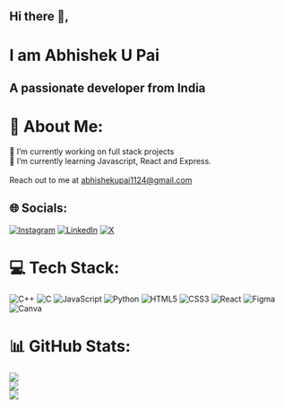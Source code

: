 ## Hi there 👋, 
# I am Abhishek U Pai
## A passionate developer from India

# 💫 About Me:
🔭 I’m currently working on full stack projects <br>🌱 I’m currently learning Javascript, React and Express. <br> <br>Reach out to me at abhishekupai1124@gmail.com 


## 🌐 Socials:
[![Instagram](https://img.shields.io/badge/Instagram-%23E4405F.svg?logo=Instagram&logoColor=white)](https://instagram.com/pai.abhishek.pai) [![LinkedIn](https://img.shields.io/badge/LinkedIn-%230077B5.svg?logo=linkedin&logoColor=white)](https://linkedin.com/in/abhishek-pai-087b111b6) [![X](https://img.shields.io/badge/X-black.svg?logo=X&logoColor=white)](https://x.com/PaiAbhishekPai) 

# 💻 Tech Stack:
![C++](https://img.shields.io/badge/c++-%2300599C.svg?style=for-the-badge&logo=c%2B%2B&logoColor=white) ![C](https://img.shields.io/badge/c-%2300599C.svg?style=for-the-badge&logo=c&logoColor=white) ![JavaScript](https://img.shields.io/badge/javascript-%23323330.svg?style=for-the-badge&logo=javascript&logoColor=%23F7DF1E) ![Python](https://img.shields.io/badge/python-3670A0?style=for-the-badge&logo=python&logoColor=ffdd54) ![HTML5](https://img.shields.io/badge/html5-%23E34F26.svg?style=for-the-badge&logo=html5&logoColor=white) ![CSS3](https://img.shields.io/badge/css3-%231572B6.svg?style=for-the-badge&logo=css3&logoColor=white) ![React](https://img.shields.io/badge/react-%2320232a.svg?style=for-the-badge&logo=react&logoColor=%2361DAFB) ![Figma](https://img.shields.io/badge/figma-%23F24E1E.svg?style=for-the-badge&logo=figma&logoColor=white) ![Canva](https://img.shields.io/badge/Canva-%2300C4CC.svg?style=for-the-badge&logo=Canva&logoColor=white)
# 📊 GitHub Stats:
![](https://github-readme-stats.vercel.app/api?username=paiabhishekpai&theme=react&hide_border=false&include_all_commits=true&count_private=true)<br/>
![](https://github-readme-streak-stats.herokuapp.com/?user=paiabhishekpai&theme=react&hide_border=false)<br/>
![](https://github-readme-stats.vercel.app/api/top-langs/?username=paiabhishekpai&theme=react&hide_border=false&include_all_commits=true&count_private=true&layout=compact)
<!--
## 🏆 GitHub Trophies
![](https://github-profile-trophy.vercel.app/?username=paiabhishekpai&theme=radical&no-frame=false&no-bg=true&margin-w=4)

---
[![](https://visitcount.itsvg.in/api?id=paiabhishekpai&icon=8&color=1)](https://visitcount.itsvg.in)
-->

<!-- Proudly created with GPRM ( https://gprm.itsvg.in ) -->

<!--
**paiabhishekpai/paiabhishekpai** is a ✨ _special_ ✨ repository because its `README.md` (this file) appears on your GitHub profile.

Here are some ideas to get you started:

- 🔭 I’m currently working on ...
- 🌱 I’m currently learning ...
- 👯 I’m looking to collaborate on ...
- 🤔 I’m looking for help with ...
- 💬 Ask me about ...
- 📫 How to reach me: ...
- 😄 Pronouns: ...
- ⚡ Fun fact: ...
-->
